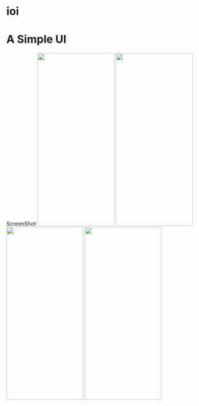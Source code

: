 # ioi

# A Simple UI
ScreenShot
<img src="https://drive.google.com/uc?export=view&id=1nvsvzTZOGpe_TY_3ZKiagBVciT1x2QaA" width="200" height="450">
<img src="https://drive.google.com/uc?export=view&id=1RL43uO9jmhJK_ER8fFd1JjtZOIgfML2K" width="200" height="450">
<img src="https://drive.google.com/uc?export=view&id=1Gfr17viw-9uhyQbf3lHFRb4HJ3N_3yEq" width="200" height="450">
<img src="https://drive.google.com/uc?export=view&id=1mF5gSPby-yqCqzO4mXcQQ6zsGaYhKVEJ" width="200" height="450">